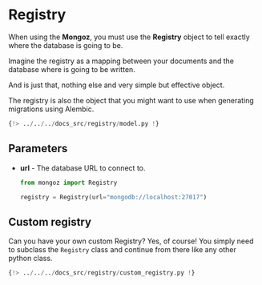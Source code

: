 # Registry

When using the **Mongoz**, you must use the **Registry** object to tell exactly where the
database is going to be.

Imagine the registry as a mapping between your documents and the database where is going to be written.

And is just that, nothing else and very simple but effective object.

The registry is also the object that you might want to use when generating migrations using
Alembic.

```python hl_lines="19"
{!> ../../../docs_src/registry/model.py !}
```

## Parameters

* **url** - The database URL to connect to.

    ```python
    from mongoz import Registry

    registry = Registry(url="mongodb://localhost:27017")
    ```

## Custom registry

Can you have your own custom Registry? Yes, of course! You simply need to subclass the `Registry`
class and continue from there like any other python class.

```python
{!> ../../../docs_src/registry/custom_registry.py !}
```
